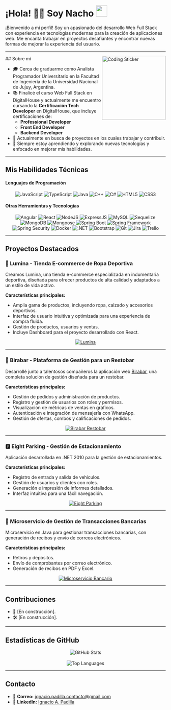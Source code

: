 # ¡Hola! 👨‍💻 Soy Nacho <img src="https://media.giphy.com/media/hvRJCLFzcasrR4ia7z/giphy.gif" width="35">
¡Bienvenido a mi perfil! Soy un apasionado del desarrollo Web Full Stack con experiencia en tecnologías modernas para la creación de aplicaciones web. Me encanta trabajar en proyectos desafiantes y encontrar nuevas formas de mejorar la experiencia del usuario.

---
<img align="right" width=200px alt="Coding Sticker" src="https://media.giphy.com/media/lP8xu5t2DLGG045H8F/giphy.gif" />
## Sobre mí

- 🎓 Cerca de graduarme como Analista Programador Universitario en la Facultad de Ingeniería de la Universidad Nacional de Jujuy, Argentina.  
- 📚 Finalicé el curso Web Full Stack en DigitalHouse y actualmente me encuentro cursando la **Certificación Tech Developer** en DigitalHouse, que incluye certificaciones de:
  - **Professional Developer**  
  - **Front End Developer**  
  - **Backend Developer**  
- 💼 Actualmente en busca de proyectos en los cuales trabajar y contribuir.  
- 🌱 Siempre estoy aprendiendo y explorando nuevas tecnologías y enfocado en mejorar mis habilidades.

---

## Mis Habilidades Técnicas

<h4>Lenguajes de Programación</h4>  
<div align="center">
  <img src="https://img.shields.io/badge/JavaScript-F7DF1E?style=for-the-badge&logo=javascript&logoColor=black" alt="JavaScript"/>
  <img src="https://img.shields.io/badge/TypeScript-007ACC?style=for-the-badge&logo=typescript&logoColor=white" alt="TypeScript"/>
  <img src="https://img.shields.io/badge/Java-ED8B00?style=for-the-badge&logo=java&logoColor=white" alt="Java"/>
  <img src="https://img.shields.io/badge/C++-00599C?style=for-the-badge&logo=c%2B%2B&logoColor=white" alt="C++"/>
  <img src="https://img.shields.io/badge/C%23-239120?style=for-the-badge&logo=c-sharp&logoColor=white" alt="C#"/>
  <img src="https://img.shields.io/badge/HTML5-E34F26?style=for-the-badge&logo=html5&logoColor=white" alt="HTML5"/>
  <img src="https://img.shields.io/badge/CSS3-1572B6?style=for-the-badge&logo=css3&logoColor=white" alt="CSS3"/>
</div>

<h4>Otras Herramientas y Tecnologías</h4>  
<div align="center">
  <img src="https://img.shields.io/badge/Angular-DD0031?style=for-the-badge&logo=angular&logoColor=white" alt="Angular"/>
  <img src="https://img.shields.io/badge/React-61DAFB?style=for-the-badge&logo=react&logoColor=black" alt="React"/>
  <img src="https://img.shields.io/badge/Node.js-339933?style=for-the-badge&logo=node.js&logoColor=white" alt="NodeJS"/>
  <img src="https://img.shields.io/badge/Express.js-000000?style=for-the-badge&logo=express&logoColor=white" alt="ExpressJS"/>
  <img src="https://img.shields.io/badge/MySQL-4479A1?style=for-the-badge&logo=mysql&logoColor=white" alt="MySQL"/>
  <img src="https://img.shields.io/badge/Sequelize-52B0E7?style=for-the-badge&logo=sequelize&logoColor=white" alt="Sequelize"/>
  <img src="https://img.shields.io/badge/MongoDB-4EA94B?style=for-the-badge&logo=mongodb&logoColor=white" alt="MongoDB"/>
  <img src="https://img.shields.io/badge/Mongoose-880000?style=for-the-badge&logo=mongoose&logoColor=white" alt="Mongoose"/>
  <img src="https://img.shields.io/badge/Spring%20Boot-6DB33F?style=for-the-badge&logo=spring-boot&logoColor=white" alt="Spring Boot"/>
  <img src="https://img.shields.io/badge/Spring%20Framework-6DB33F?style=for-the-badge&logo=spring&logoColor=white" alt="Spring Framework"/>
  <img src="https://img.shields.io/badge/Spring%20Security-6DB33F?style=for-the-badge&logo=spring-security&logoColor=white" alt="Spring Security"/>
  <img src="https://img.shields.io/badge/Docker-2496ED?style=for-the-badge&logo=docker&logoColor=white" alt="Docker"/>
  <img src="https://img.shields.io/badge/.NET-512BD4?style=for-the-badge&logo=dotnet&logoColor=white" alt=".NET"/>
  <img src="https://img.shields.io/badge/Bootstrap-7952B3?style=for-the-badge&logo=bootstrap&logoColor=white" alt="Bootstrap"/>
  <img src="https://img.shields.io/badge/Git-F05032?style=for-the-badge&logo=git&logoColor=white" alt="Git"/>
  <img src="https://img.shields.io/badge/Jira-0052CC?style=for-the-badge&logo=jira&logoColor=white" alt="Jira"/>
  <img src="https://img.shields.io/badge/Trello-0052CC?style=for-the-badge&logo=trello&logoColor=white" alt="Trello"/>
</div>

---

## Proyectos Destacados

### 🌟 Lumina - Tienda E-commerce de Ropa Deportiva  
Creamos Lumina, una tienda e-commerce especializada en indumentaria deportiva, diseñada para ofrecer productos de alta calidad y adaptados a un estilo de vida activo.  

**Características principales:**
- Amplia gama de productos, incluyendo ropa, calzado y accesorios deportivos.  
- Interfaz de usuario intuitiva y optimizada para una experiencia de compra fluida.  
- Gestión de productos, usuarios y ventas.   
- Incluye Dashboard para el proyecto desarrollado con React.  

<div align="center">
    <a href="https://github.com/nachopad/lumina">
        <img src="https://github-readme-stats.vercel.app/api/pin/?username=nachopad&repo=grupo_12_lumina&theme=tokyonight" alt="Lumina">
    </a>
</div>

---

### 🚀 Birabar - Plataforma de Gestión para un Restobar  
Desarrollé junto a talentosos compañeros la aplicación web [Birabar](https://birabar-frontend.onrender.com/principal), una completa solución de gestión diseñada para un restobar.  

**Características principales:**
- Gestión de pedidos y administración de productos.
- Registro y gestión de usuarios con roles y permisos.
- Visualización de métricas de ventas en gráficos.
- Autenticación e integración de mensajería con WhatsApp.
- Gestión de ofertas, combos y calificaciones de pedidos.

<div align="center">
    <a href="https://github.com/nachopad/birabar-restobar">
        <img src="https://github-readme-stats.vercel.app/api/pin/?username=nachopad&repo=birabar-restobar&theme=tokyonight" alt="Birabar Restobar">
    </a>
</div>

---

### 🅿️ Eight Parking - Gestión de Estacionamiento  
Aplicación desarrollada en .NET 2010 para la gestión de estacionamientos.  

**Características principales:**
- Registro de entrada y salida de vehículos.
- Gestión de usuarios y clientes con roles.
- Generación e impresión de informes detallados.
- Interfaz intuitiva para una fácil navegación.

<div align="center">
    <a href="https://github.com/nachopad/eight-parking-net-2010">
        <img src="https://github-readme-stats.vercel.app/api/pin/?username=nachopad&repo=eight-parking-net-2010&theme=tokyonight" alt="Eight Parking">
    </a>
</div>

---

### 🏦 Microservicio de Gestión de Transacciones Bancarias  
Microservicio en Java para gestionar transacciones bancarias, con generación de recibos y envío de correos electrónicos.  

**Características principales:**
- Retiros y depósitos.
- Envío de comprobantes por correo electrónico.
- Generación de recibos en PDF y Excel.

<div align="center">
    <a href="https://github.com/nachopad/java-banking-transaction-service">
        <img src="https://github-readme-stats.vercel.app/api/pin/?username=nachopad&repo=java-banking-transaction-service&theme=tokyonight" alt="Microservicio Bancario">
    </a>
</div>

---

## Contribuciones  
- 🌟 [En construcción].  
- 🛠️ [En construcción].  

---

## Estadísticas de GitHub

<div align="center">
    <img src="https://github-readme-stats.vercel.app/api?username=nachopad&show_icons=true&theme=tokyonight" alt="GitHub Stats">
    <br><br>
    <img src="https://github-readme-stats.vercel.app/api/top-langs/?username=nachopad&theme=tokyonight" alt="Top Languages">
</div>

---

## Contacto  
- 📧 **Correo:** ignacio.padilla.contacto@gmail.com  
- 💼 **LinkedIn:** [Ignacio A. Padilla](https://www.linkedin.com/in/ignacio-padilla/)
